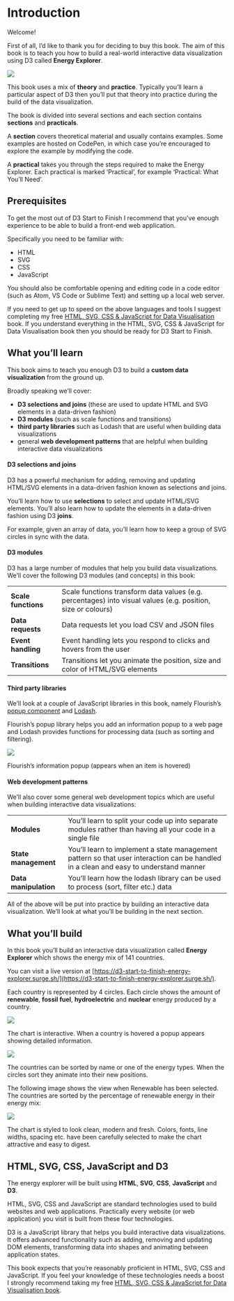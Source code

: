 # Introduction

Welcome!

First of all, I’d like to thank you for deciding to buy this book. The aim of this book is to teach you how to build a real-world interactive data visualization using D3 called **Energy Explorer**.

![](http://learn.createwithdata.com/wp-content/uploads/2020/08/image-29-1024x427.png)

This book uses a mix of **theory** and **practice**. Typically you’ll learn a particular aspect of D3 then you’ll put that theory into practice during the build of the data visualization.

The book is divided into several sections and each section contains **sections** and **practicals**.

A **section** covers theoretical material and usually contains examples. Some examples are hosted on CodePen, in which case you’re encouraged to explore the example by modifying the code.

A **practical** takes you through the steps required to make the Energy Explorer. Each practical is marked ‘Practical’, for example ‘Practical: What You’ll Need’.

## Prerequisites

To get the most out of D3 Start to Finish I recommend that you’ve enough experience to be able to build a front-end web application.

Specifically you need to be familiar with:

* HTML
* SVG
* CSS
* JavaScript

You should also be comfortable opening and editing code in a code editor (such as Atom, VS Code or Sublime Text) and setting up a local web server.

If you need to get up to speed on the above languages and tools I suggest completing my free [HTML, SVG, CSS & JavaScript for Data Visualisation](https://learn.createwithdata.com/books/html-svg-css-and-javascript-for-data-visualisation/) book. If you understand everything in the HTML, SVG, CSS & JavaScript for Data Visualisation book then you should be ready for D3 Start to Finish.

## What you’ll learn

This book aims to teach you enough D3 to build a **custom data visualization** from the ground up.

Broadly speaking we’ll cover:

* **D3 selections and joins** (these are used to update HTML and SVG elements in a data-driven fashion)
* **D3 modules** (such as scale functions and transitions)
* **third party libraries** such as Lodash that are useful when building data visualizations
* general **web development patterns** that are helpful when building interactive data visualizations

#### D3 selections and joins

D3 has a powerful mechanism for adding, removing and updating HTML/SVG elements in a data-driven fashion known as selections and joins.

You’ll learn how to use **selections** to select and update HTML/SVG elements. You’ll also learn how to update the elements in a data-driven fashion using D3 **joins**.

For example, given an array of data, you’ll learn how to keep a group of SVG circles in sync with the data.

#### D3 modules

D3 has a large number of modules that help you build data visualizations. We’ll cover the following D3 modules (and concepts) in this book:

<table class=""><tbody><tr><td><strong>Scale functions</strong></td><td>Scale functions transform data values (e.g. percentages) into visual values (e.g. position, size or colours)</td></tr><tr><td><strong>Data requests</strong></td><td>Data requests let you load CSV and JSON files</td></tr><tr><td><strong>Event handling</strong></td><td>Event handling lets you respond to clicks and hovers from the user</td></tr><tr><td><strong>Transitions</strong></td><td>Transitions let you animate the position, size and color of HTML/SVG elements</td></tr></tbody></table>

#### Third party libraries

We’ll look at a couple of JavaScript libraries in this book, namely Flourish’s [popup component](https://github.com/kiln/flourish-popup) and [Lodash](https://lodash.com/).

Flourish’s popup library helps you add an information popup to a web page and Lodash provides functions for processing data (such as sorting and filtering).

![](http://learn.createwithdata.com/wp-content/uploads/2020/07/image-38.png)

Flourish’s information popup (appears when an item is hovered)

#### Web development patterns

We’ll also cover some general web development topics which are useful when building interactive data visualizations:

<table class=""><tbody><tr><td><strong>Modules</strong></td><td>You’ll learn to split your code up into separate modules rather than having all your code in a single file</td></tr><tr><td><strong>State management</strong></td><td>You’ll learn to implement a state management pattern so that user interaction can be handled in a clean and easy to understand manner</td></tr><tr><td><strong>Data manipulation</strong></td><td>You’ll learn how the lodash library can be used to process (sort, filter etc.) data</td></tr></tbody></table>

All of the above will be put into practice by building an interactive data visualization. We’ll look at what you’ll be building in the next section.

## What you’ll build

In this book you’ll build an interactive data visualization called **Energy Explorer** which shows the energy mix of 141 countries.

You can visit a live version at [https://d3-start-to-finish-energy-explorer.surge.sh/](https://d3-start-to-finish-energy-explorer.surge.sh/).

Each country is represented by 4 circles. Each circle shows the amount of **renewable**, **fossil fuel**, **hydroelectric** and **nuclear** energy produced by a country.

![](https://lh6.googleusercontent.com/y-Vcm_h4Akcpsdh2u5Q3IjO9zgBZ_2Mmyc2w0tOBGiNF9pf-nXCpujdlZXGwe3P8jzEfnAhgCwS7kJQ_h0wRu8a-HMBOV0cOoBS8C5lMUwu8obZTiOSlDbyxDBjGKe1lzF3YfFrDDAY)

The chart is interactive. When a country is hovered a popup appears showing detailed information.

![](http://learn.createwithdata.com/wp-content/uploads/2020/08/image-29-1024x427.png)

The countries can be sorted by name or one of the energy types. When the circles sort they animate into their new positions.

The following image shows the view when Renewable has been selected. The countries are sorted by the percentage of renewable energy in their energy mix:

![](https://learn.createwithdata.com/wp-content/uploads/2020/08/image-31-1024x380.png)

The chart is styled to look clean, modern and fresh. Colors, fonts, line widths, spacing etc. have been carefully selected to make the chart attractive and easy to digest.

## HTML, SVG, CSS, JavaScript and D3

The energy explorer will be built using **HTML**, **SVG**, **CSS**, **JavaScript** and **D3**.

HTML, SVG, CSS and JavaScript are standard technologies used to build websites and web applications. Practically every website (or web application) you visit is built from these four technologies.

D3 is a JavaScript library that helps you build interactive data visualizations. It offers advanced functionality such as adding, removing and updating DOM elements, transforming data into shapes and animating between application states.

This book expects that you’re reasonably proficient in HTML, SVG, CSS and JavaScript. If you feel your knowledge of these technologies needs a boost I strongly recommend taking my free [HTML, SVG, CSS & JavaScript for Data Visualisation book](https://learn.createwithdata.com/books/html-svg-css-and-javascript-for-data-visualisation/).